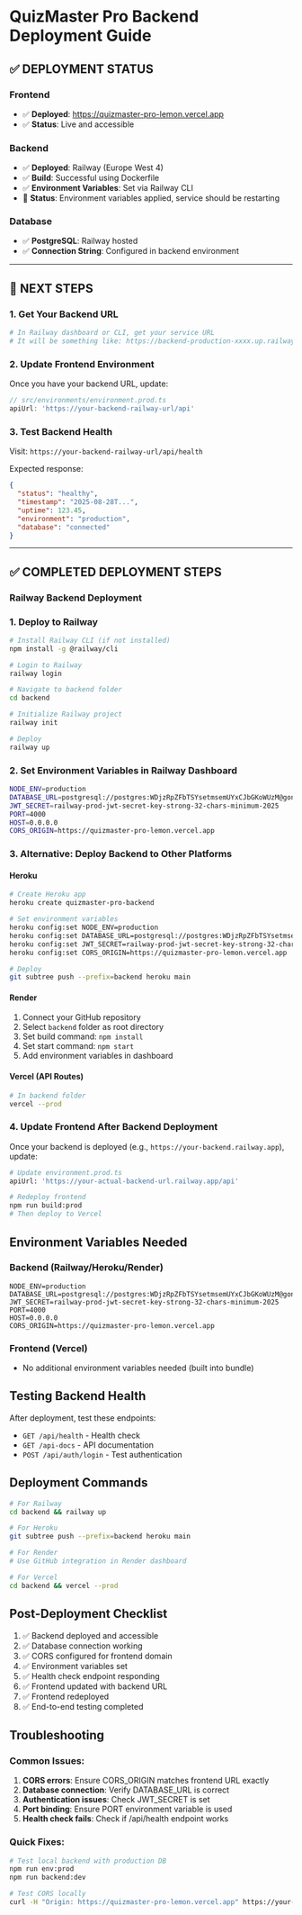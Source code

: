 # QuizMaster Pro Backend Deployment Guide

## ✅ DEPLOYMENT STATUS

### Frontend 
- ✅ **Deployed**: https://quizmaster-pro-lemon.vercel.app
- ✅ **Status**: Live and accessible

### Backend
- ✅ **Deployed**: Railway (Europe West 4)
- ✅ **Build**: Successful using Dockerfile
- ✅ **Environment Variables**: Set via Railway CLI
- 🔄 **Status**: Environment variables applied, service should be restarting

### Database
- ✅ **PostgreSQL**: Railway hosted
- ✅ **Connection String**: Configured in backend environment

---

## 🚀 NEXT STEPS

### 1. Get Your Backend URL
```bash
# In Railway dashboard or CLI, get your service URL
# It will be something like: https://backend-production-xxxx.up.railway.app
```

### 2. Update Frontend Environment
Once you have your backend URL, update:

```typescript
// src/environments/environment.prod.ts
apiUrl: 'https://your-backend-railway-url/api'
```

### 3. Test Backend Health
Visit: `https://your-backend-railway-url/api/health`

Expected response:
```json
{
  "status": "healthy",
  "timestamp": "2025-08-28T...",
  "uptime": 123.45,
  "environment": "production",
  "database": "connected"
}
```

---

## ✅ COMPLETED DEPLOYMENT STEPS

### Railway Backend Deployment

### 1. Deploy to Railway
```bash
# Install Railway CLI (if not installed)
npm install -g @railway/cli

# Login to Railway
railway login

# Navigate to backend folder
cd backend

# Initialize Railway project
railway init

# Deploy
railway up
```

### 2. Set Environment Variables in Railway Dashboard
```bash
NODE_ENV=production
DATABASE_URL=postgresql://postgres:WDjzRpZFbTSYsetmsemUYxCJbGKoWUzM@gondola.proxy.rlwy.net:45394/railway
JWT_SECRET=railway-prod-jwt-secret-key-strong-32-chars-minimum-2025
PORT=4000
HOST=0.0.0.0
CORS_ORIGIN=https://quizmaster-pro-lemon.vercel.app
```

### 3. Alternative: Deploy Backend to Other Platforms

#### Heroku
```bash
# Create Heroku app
heroku create quizmaster-pro-backend

# Set environment variables
heroku config:set NODE_ENV=production
heroku config:set DATABASE_URL=postgresql://postgres:WDjzRpZFbTSYsetmsemUYxCJbGKoWUzM@gondola.proxy.rlwy.net:45394/railway
heroku config:set JWT_SECRET=railway-prod-jwt-secret-key-strong-32-chars-minimum-2025
heroku config:set CORS_ORIGIN=https://quizmaster-pro-lemon.vercel.app

# Deploy
git subtree push --prefix=backend heroku main
```

#### Render
1. Connect your GitHub repository
2. Select `backend` folder as root directory
3. Set build command: `npm install`
4. Set start command: `npm start`
5. Add environment variables in dashboard

#### Vercel (API Routes)
```bash
# In backend folder
vercel --prod
```

### 4. Update Frontend After Backend Deployment

Once your backend is deployed (e.g., `https://your-backend.railway.app`), update:

```bash
# Update environment.prod.ts
apiUrl: 'https://your-actual-backend-url.railway.app/api'

# Redeploy frontend
npm run build:prod
# Then deploy to Vercel
```

## Environment Variables Needed

### Backend (Railway/Heroku/Render)
```
NODE_ENV=production
DATABASE_URL=postgresql://postgres:WDjzRpZFbTSYsetmsemUYxCJbGKoWUzM@gondola.proxy.rlwy.net:45394/railway
JWT_SECRET=railway-prod-jwt-secret-key-strong-32-chars-minimum-2025
PORT=4000
HOST=0.0.0.0
CORS_ORIGIN=https://quizmaster-pro-lemon.vercel.app
```

### Frontend (Vercel)
- No additional environment variables needed (built into bundle)

## Testing Backend Health

After deployment, test these endpoints:
- `GET /api/health` - Health check
- `GET /api-docs` - API documentation
- `POST /api/auth/login` - Test authentication

## Deployment Commands

```bash
# For Railway
cd backend && railway up

# For Heroku
git subtree push --prefix=backend heroku main

# For Render
# Use GitHub integration in Render dashboard

# For Vercel
cd backend && vercel --prod
```

## Post-Deployment Checklist

1. ✅ Backend deployed and accessible
2. ✅ Database connection working
3. ✅ CORS configured for frontend domain
4. ✅ Environment variables set
5. ✅ Health check endpoint responding
6. ✅ Frontend updated with backend URL
7. ✅ Frontend redeployed
8. ✅ End-to-end testing completed

## Troubleshooting

### Common Issues:
1. **CORS errors**: Ensure CORS_ORIGIN matches frontend URL exactly
2. **Database connection**: Verify DATABASE_URL is correct
3. **Authentication issues**: Check JWT_SECRET is set
4. **Port binding**: Ensure PORT environment variable is used
5. **Health check fails**: Check if /api/health endpoint works

### Quick Fixes:
```bash
# Test local backend with production DB
npm run env:prod
npm run backend:dev

# Test CORS locally
curl -H "Origin: https://quizmaster-pro-lemon.vercel.app" https://your-backend-url.com/api/health
```
